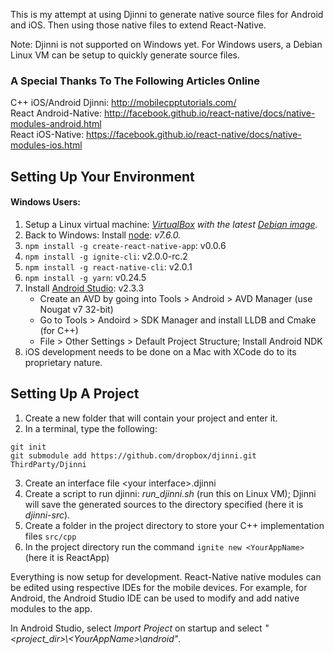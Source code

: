 This is my attempt at using Djinni to generate native source files for Android and iOS. Then using those native files to extend React-Native.<br>

Note: Djinni is not supported on Windows yet. For Windows users, a Debian Linux VM can be setup to quickly generate source files.<br>

### A Special Thanks To The Following Articles Online

C++ iOS/Android Djinni: http://mobilecpptutorials.com/<br>
React Android-Native: http://facebook.github.io/react-native/docs/native-modules-android.html<br>
React iOS-Native: https://facebook.github.io/react-native/docs/native-modules-ios.html<br>

## Setting Up Your Environment
#### Windows Users:

1. Setup a Linux virtual machine: *[VirtualBox](https://www.virtualbox.org/wiki/Downloads) with the latest [Debian image](https://www.debian.org/distrib/).*
2. Back to Windows: Install [node](https://nodejs.org/en/): *v7.6.0.*
3. `npm install -g create-react-native-app`: v0.0.6
4. `npm install -g ignite-cli`: v2.0.0-rc.2
5. `npm install -g react-native-cli`: v2.0.1
6. `npm install -g yarn`: v0.24.5
5. Install [Android Studio](https://developer.android.com/studio/index.html): v2.3.3
    * Create an AVD by going into Tools > Android > AVD Manager (use Nougat v7 32-bit)
    * Go to Tools > Andoird > SDK Manager and install LLDB and Cmake (for C++)
    * File > Other Settings > Default Project Structure; Install Android NDK
6. iOS development needs to be done on a Mac with XCode do to its proprietary nature.

## Setting Up A Project
1. Create a new folder that will contain your project and enter it.
2. In a terminal, type the following:
```
git init
git submodule add https://github.com/dropbox/djinni.git ThirdParty/Djinni
```
3. Create an interface file &lt;your interface&gt;.djinni
4. Create a script to run djinni: *run_djinni.sh* (run this on Linux VM); Djinni will save the generated sources to the directory specified (here it is *djinni-src*).
5. Create a folder in the project directory to store your C++ implementation files `src/cpp`
6. In the project directory run the command `ignite new <YourAppName>` (here it is ReactApp)

Everything is now setup for development. React-Native native modules can be edited using respective IDEs for the mobile devices. For example, for Android, the Android Studio IDE can be used to modify and add native modules to the app.

In Android Studio, select *Import Project* on startup and select *"&lt;project_dir&gt;\\&lt;YourAppName&gt;\\android"*.

